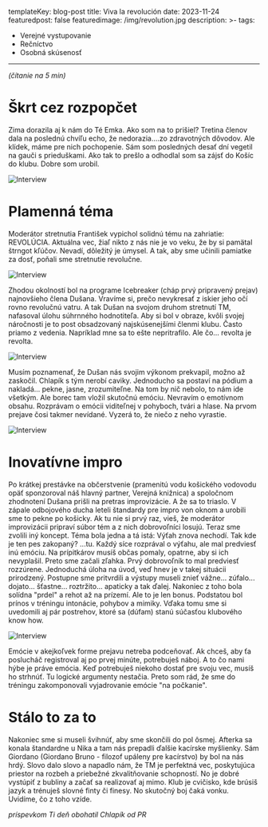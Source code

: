 templateKey: blog-post
title: Viva la revolución
date: 2023-11-24
featuredpost: false
featuredimage: /img/revolution.jpg
description: >-
tags:
  - Verejné vystupovanie
  - Rečníctvo
  - Osobná skúsenosť
---

*(čítanie na 5 min)*

# Škrt cez rozpopčet

Zima dorazila aj k nám do Té Emka. Ako som na to prišiel? Tretina členov dala na poslednú chvíľu echo,
že nedorazia....zo zdravotných dôvodov. Ale klídek, máme pre nich pochopenie. Sám som posledných desať
dní vegetil na gauči s prieduškami. Ako tak to prešlo a odhodlal som sa zájsť do Košíc do klubu. Dobre
som urobil.

![Interview](/img/IMG_2023-11-22-Feri.jpg)

# Plamenná téma

Moderátor stretnutia František vypichol solidnú tému na zahriatie: REVOLÚCIA. Aktuálna vec, žiaľ nikto
z nás nie je vo veku, že by si pamätal štrngot kľúčov. Nevadí, dôležitý je úmysel. A tak, aby sme učinili
pamiatke za dosť, poňali sme stretnutie revolučne.

![Interview](/img/IMG_2023-11-22-Dusan.jpg)

Zhodou okolností bol na programe Icebreaker (cháp prvý pripravený prejav) najnovšieho člena Dušana. Vravíme
si, prečo nevykresať z iskier jeho očí rovno revolučnú vatru. A tak Dušan na svojom druhom stretnutí TM,
nafasoval úlohu súhrnného hodnotiteľa. Aby si bol v obraze, kvôli svojej náročnosti je to post obsadzovaný
najskúsenejšími členmi klubu. Často priamo z vedenia. Napríklad mne sa to ešte nepritrafilo. Ale čo...
revolta je revolta.

![Interview](/img/IMG_2023-11-22-Vlado.jpg)

Musím poznamenať, že Dušan nás svojim výkonom prekvapil, možno až zaskočil. Chlapík s tým nerobí caviky.
Jednoducho sa postaví na pódium a nakladá... pekne, jasne, zrozumiteľne. Na tom by nič nebolo, to nám ide
všetkým. Ale borec tam vložil skutočnú emóciu. Nevravím o emotívnom obsahu. Rozprávam o emócii viditeľnej
v pohyboch, tvári a hlase. Na prvom prejave čosi takmer nevídané. Vyzerá to, že niečo z neho vyrastie.

![Interview](/img/IMG_2023-11-22-Trung.jpg)

# Inovatívne impro

Po krátkej prestávke na občerstvenie (pramenitú vodu košického vodovodu opäť sponzoroval náš hlavný partner,
Verejná knižnica) a spoločnom zhodnotení Dušana prišli na pretras improvizácie. A že sa to triaslo. V zápale
odbojového ducha leteli štandardy pre impro von oknom a urobili sme to pekne po košicky. Ak tu nie si prvý
raz, vieš, že moderátor improvizácii pripraví súbor tém a z nich dobrovoľníci losujú. Teraz sme zvolili iný
koncept. Téma bola jedna a tá istá: Výťah znova nechodí. Tak kde je ten pes zakopaný? ...tu. Každý síce
rozprával o výťahu, ale mal predviesť inú emóciu. Na prípitkárov musíš občas pomaly, opatrne, aby si ich
nevyplašil. Preto sme začali zľahka. Prvý dobrovoľník to mal predviesť rozzúrene. Jednoduchá úloha na úvod,
veď hnev je v takej situácii prirodzený. Postupne sme pritvrdili a výstupy museli znieť vážne... zúfalo...
dojato... šťastne... roztržito... apaticky a tak ďalej. Nakoniec z toho bola solídna "prdel" a rehot až na
prízemí. Ale to je len bonus. Podstatou bol prínos v tréningu intonácie, pohybov a mimiky. Vďaka tomu sme si
uvedomili aj pár postrehov, ktoré sa (dúfam) stanú súčasťou klubového know how.

![Interview](/img/IMG_2023-11-22-David.png)

Emócie v akejkoľvek forme prejavu netreba podceňovať. Ak chceš, aby ťa poslucháč registroval aj po prvej
minúte, potrebuješ náboj. A to čo nami hýbe je práve emócia. Keď potrebuješ niekoho dostať pre svoju vec,
musíš ho strhnúť. Tu logické argumenty nestačia. Preto som rád, že sme do tréningu zakomponovali vyjadrovanie
emócie "na počkanie".

# Stálo to za to

Nakoniec sme si museli švihnúť, aby sme skončili do pol ôsmej. Afterka sa konala štandardne u Nika a tam nás
prepadli ďalšie kacírske myšlienky. Sám Giordano (Giordano Bruno - filozof upáleny pre kacírstvo) by bol na
nás hrdý. Slovo dalo slovo a napadlo nám, že TM je perfektná vec, poskytujúca priestor na rozbeh a priebežné
zkvalitňovanie schopností. No je dobré vystúpiť z bubliny a začať sa realizovať aj mimo. Klub je cvičisko,
kde brúsiš jazyk a trénuješ slovné finty či finesy. No skutočný boj čaká vonku. Uvidíme, čo z toho vzíde.

*príspevkom Ti deň obohatil Chlapík od PR*



